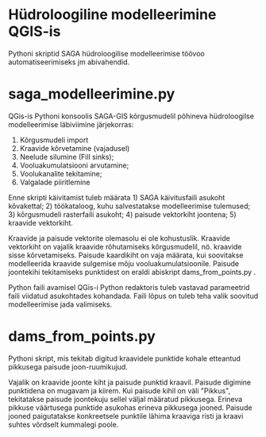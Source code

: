 # Hüdroloogiline modelleerimine QGIS-is
Pythoni skriptid SAGA hüdroloogilise modelleerimise töövoo automatiseerimiseks jm abivahendid.

# saga_modelleerimine.py
QGis-is Pythoni konsoolis SAGA-GIS kõrgusmudelil põhineva hüdroloogilse modelleerimise läbiviimine järjekorras:

1. Kõrgusmudeli import
2. Kraavide kõrvetamine (vajadusel)
3. Neelude silumine (Fill sinks);
4. Vooluakumulatsiooni arvutamine;
5. Voolukanalite tekitamine;
6. Valgalade piiritlemine

Enne skripti käivitamist tuleb määrata 1) SAGA käivitusfaili asukoht kõvakettal; 2) töökataloog, kuhu salvestatakse modelleerimise tulemused; 3) kõrgusmudeli rasterfaili asukoht; 4) paisude vektorkiht joontena; 5) kraavide vektorkiht.

Kraavide ja paisude vektorite olemasolu ei ole kohustuslik. Kraavide vektorkiht on vajalik kraavide rõhutamiseks kõrgusmudelil, nö. kraavide sisse kõrvetamiseks. Paisude kaardikiht on vaja määrata, kui soovitakse modelleerida kraavide sulgemise mõju vooluakumulatsioonile. Paisude joontekihi tekitamiseks punktidest on eraldi abiskript dams_from_points.py .

Python faili avamisel QGis-i Python redaktoris tuleb vastavad parameetrid faili viidatud asukohtades kohandada. Faili lõpus on tuleb teha valik soovitud modelleerimise jada valimiseks.

# dams_from_points.py
Pythoni skript, mis tekitab digitud kraavidele punktide kohale etteantud pikkusega paisude joon-ruumikujud.

Vajalik on kraavide joonte kiht ja paisude punktid kraavil. Paisude digimine punktidena on mugavam ja kiirem. Kui paisude kihil on väli "Pikkus", tekitatakse paisude joontekuju sellel väljal määratud pikkusega. Erineva pikkuse väärtusega punktide asukohas erineva pikkusega jooned. Paisude jooned paigutatakse konkreetsele punktile lähima kraaviga risti ja kraavi suhtes võrdselt kummalegi poole.
